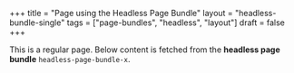 +++
title = "Page using the Headless Page Bundle"
layout = "headless-bundle-single"
tags = ["page-bundles", "headless", "layout"]
draft = false
+++

This is a regular page. Below content is fetched from the **headless
page bundle** `headless-page-bundle-x`.
